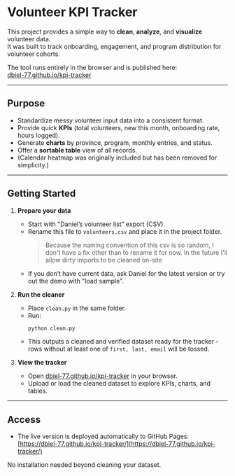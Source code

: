 # Volunteer KPI Tracker

This project provides a simple way to **clean**, **analyze**, and **visualize** volunteer data.  
It was built to track onboarding, engagement, and program distribution for volunteer cohorts.

The tool runs entirely in the browser and is published here:  
[dbiel-77.github.io/kpi-tracker](https://dbiel-77.github.io/kpi-tracker/)

---

## Purpose

- Standardize messy volunteer input data into a consistent format.  
- Provide quick **KPIs** (total volunteers, new this month, onboarding rate, hours logged).  
- Generate **charts** by province, program, monthly entries, and status.  
- Offer a **sortable table** view of all records.  
- (Calendar heatmap was originally included but has been removed for simplicity.)

---

## Getting Started

1. **Prepare your data**  
   - Start with "Daniel’s volunteer list” export (CSV).  
   - Rename this file to `volunteers.csv` and place it in the project folder.
     > Because the naming convention of this csv is so random, I don't have a fix other than to rename it for now. In the future I'll allow dirty imports to be cleaned on-site
   - If you don’t have current data, ask Daniel for the latest version or try out the demo with "load sample".

2. **Run the cleaner**  
   - Place `clean.py` in the same folder.  
   - Run:
     ```bash
     python clean.py
     ```
   - This outputs a cleaned and verified dataset ready for the tracker - rows without at least one of `first, last, email` will be tossed.

3. **View the tracker**  
   - Open [dbiel-77.github.io/kpi-tracker](https://dbiel-77.github.io/kpi-tracker/) in your browser.  
   - Upload or load the cleaned dataset to explore KPIs, charts, and tables.

---

## Access

- The live version is deployed automatically to GitHub Pages:  
  [https://dbiel-77.github.io/kpi-tracker/](https://dbiel-77.github.io/kpi-tracker/)  

No installation needed beyond cleaning your dataset.

